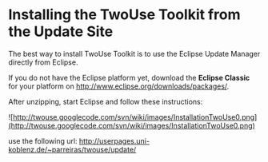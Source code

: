 # Installing the TwoUse Toolkit from the Update Site #

The best way to install TwoUse Toolkit is to use the Eclipse Update Manager directly from Eclipse.

If you do not have the Eclipse platform yet, download the **Eclipse Classic** for your platform on http://www.eclipse.org/downloads/packages/.

After unzipping, start Eclipse and follow these instructions:

![http://twouse.googlecode.com/svn/wiki/images/InstallationTwoUse0.png](http://twouse.googlecode.com/svn/wiki/images/InstallationTwoUse0.png)

use the following url: http://userpages.uni-koblenz.de/~parreiras/twouse/update/